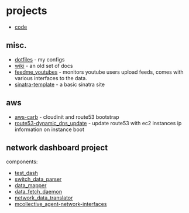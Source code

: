 # projects

* [code](http://github.com/roobert/)

## misc.

* [dotfiles](http://github.com/roobert/dotfiles) - my configs
* [wiki](http://github.com/roobert/wiki) - an old set of docs
* [feedme_youtubes](http://github.com/roobert/feedme_youtubes) - monitors youtube users upload feeds, comes with various interfaces to the data.
* [sinatra-template](http://github.com/roobert/sinatra-template) - a basic sinatra site

## aws

* [aws-carb](http://github.com/roobert/aws-carb) - cloudinit and route53 bootstrap
* [route53-dynamic_dns_update](http://github.com/roobert/route53-dynamic_dns_update) - update route53 with ec2 instances ip information on instance boot

## network dashboard project

components:

* [test_dash](http://github.com/roobert/test_dash)
* [switch_data_parser](http://github.com/roobert/switch_data_parser)
* [data_mapper](http://github.com/roobert/data_mapper)
* [data_fetch_daemon](http://github.com/roobert/data_fetch_daemon)
* [network_data_translator](http://github.com/roobert/network_data_translator)
* [mcollective_agent-network-interfaces](http://github.com/roobert/mcollective_agent-network-interfaces)
